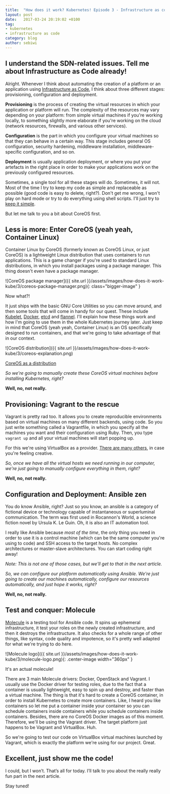 ```yaml
---
title:  "How does it work? Kubernetes! Episode 3 - Infrastructure as code: the tools of the trade"
layout: post
date:   2017-03-24 20:19:02 +0100
tag:
- kubernetes
- infrastructure as code
category: blog
author: sebiwi
---
```


## I understand the SDN-related issues. Tell me about Infrastructure as Code already!

Alright. Whenever I think about automating the creation of a platform or an application
using [Infrastructure as Code][1], I think about three different stages: provisioning,
configuration and deployment.

**Provisioning** is the process of creating the virtual resources in which your application
or platform will run. The complexity of the resources may vary depending on your platform:
from simple virtual machines if you're working locally, to something slightly more elaborate
if you're working on the cloud (network resources, firewalls, and various other services).

**Configuration** is the part in which you configure your virtual machines so that they can behave
in a certain way. This stage includes general OS configuration, security hardening, middleware
installation, middleware-specific configuration, and so on.

**Deployment** is usually application deployment, or where you put your artefacts in the right place
in order to make your applications work on the previously configured resources.

Sometimes, a single tool for all these stages will do. Sometimes, it will not. Most of the time
I try to keep my code as simple and replaceable as possible (good code is easy to delete, right?).
Don't get me wrong, I won't play on hard mode or try to do everything using shell scripts.
I'll just try to [keep it simple][2].

But let me talk to you a bit about CoreOS first.

## Less is more: Enter CoreOS (yeah yeah, Container Linux)

Container Linux by CoreOS (formerly known as CoreOS Linux, or just CoreOS) is a lightweight Linux
distribution that uses containers to run applications. This is a game changer if you're used to
standard Linux distributions, in which you install packages using a package manager. This thing
doesn't even have a package manager.

![CoreOS package manager]({{ site.url }}/assets/images/how-does-it-work-kube/3/coreos-package-manager.png){: class="bigger-image" }
<figcaption class="caption">Now what?!</figcaption>

It just ships with the basic GNU Core Utilities so you can move around, and then some tools
that will come in handy for our quest. These include [Kubelet][3], [Docker][4], [etcd][5] and [flannel][6].
I'll explain how these things work and how I'm going to use them in the whole Kubernetes journey
later. Just keep in mind that CoreOS (yeah yeah, Container Linux) is an OS specifically
designed to run containers, and that we're going to take advantage of that in our context.

![CoreOS distribution]({{ site.url }}/assets/images/how-does-it-work-kube/3/coreos-explanation.png)
<figcaption class="caption"><a href="https://coreos.com/why/#distro">CoreOS as a distribution</a></figcaption>

_So we're going to manually create these CoreOS virtual machines before installing Kubernetes, right?_

**Well, no, not really.**

## Provisioning: Vagrant to the rescue

Vagrant is pretty rad too. It allows you to create reproducible environments based on virtual
machines on many different backends, using code. So you just write something called a Vagrantfile,
in which you specify all the machines you want and their configuration using Ruby. Then, you type
`vagrant up` and all your virtual machines will start popping up.

For this we're using VirtualBox as a provider. [There are many others][7], in case you're feeling creative.

_So, once we have all the virtual hosts we need running in our computer, we're just going to
manually configure everything in them, right?_

**Well, no, not really.**

## Configuration and Deployment: Ansible zen

You do know Ansible, right? Just so you know, an ansible is a category of fictional device or
technology capable of instantaneous or superluminal communication. The term was first used in
Rocannon's World, a science fiction novel by Ursula K. Le Guin. Oh, it is also an IT automation tool.

I really like Ansible because _most of the time_, the only thing you need in order to use it is a
control machine (which can be the same computer you're using to code) and SSH access to the
target hosts. No complex architectures or master-slave architectures. You can start coding right away!

_Note: This is not one of those cases, but we'll get to that in the next article._

_So, we can configure our platform automatically using Ansible. We're just going to create our
machines automatically, configure our resources automatically, and just hope it works, right?_

**Well, no, not really.**

## Test and conquer: Molecule

[Molecule][8] is a testing tool for Ansible code. It spins up ephemeral infrastructure, it test
your roles on the newly created infrastructure, and then it destroys the infrastructure. It
also checks for a whole range of other things, like syntax, code quality and impotence,
so it's pretty well adapted for what we're trying to do here.

![Molecule logo]({{ site.url }}/assets/images/how-does-it-work-kube/3/molecule-logo.png){: .center-image width="360px" }
<figcaption class="caption">It's an actual molecule!</figcaption>

There are 3 main Molecule drivers: Docker, OpenStack and Vagrant. I usually use the Docker
driver for testing roles, due to the fact that a container is usually lightweight, easy to
spin up and destroy, and faster than a virtual machine. The thing is that it's hard to
create a CoreOS container, in order to install Kubernetes to create more containers. Like,
I heard you like containers so let me put a container inside your container so you can schedule
containers inside containers while you schedule containers inside containers. Besides, there
are no CoreOS Docker images as of this moment. Therefore, we'll be using the Vagrant driver.
The target platform just happens to be Vagrant and VirtualBox. Huh.

So we're going to test our code on VirtualBox virtual machines launched by Vagrant, which is
exactly the platform we're using for our project. Great.

## Excellent, just show me the code!

I could, but I won’t. That’s all for today. I’ll talk to you about the really really fun part in the next article.

Stay tuned!

[1]: https://en.wikipedia.org/wiki/Infrastructure_as_Code
[2]: https://en.wikipedia.org/wiki/KISS_principle
[3]: https://kubernetes.io/docs/admin/kubelet/
[4]: https://www.docker.com/what-docker
[5]: https://github.com/coreos/etcd
[6]: https://github.com/coreos/flannel
[7]: https://www.vagrantup.com/docs/providers/
[8]: https://molecule.readthedocs.io/en/stable-1.18/
